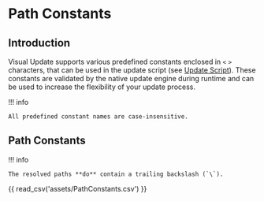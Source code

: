 # Path Constants

## Introduction

Visual Update supports various predefined constants enclosed in `<` `>` characters, that can be used in
the update script (see [Update Script](update-script.md)).
These constants are validated by the native update engine during runtime and can be used to increase the flexibility of
your update process.

!!! info

    All predefined constant names are case-insensitive.

## Path Constants

!!! info

    The resolved paths **do** contain a trailing backslash (`\`).


{{ read_csv('assets/PathConstants.csv') }}
